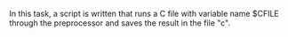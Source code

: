 In this task, a script is written that runs a C file with variable name $CFILE through the preprocessor and saves the result in the file "c".